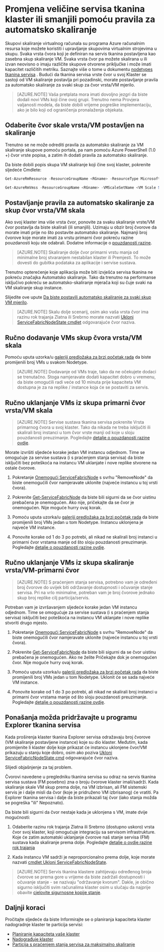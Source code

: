 <properties
   pageTitle="Skaliranje servisa tkanina klaster ili smanjili | Microsoft Azure"
   description="Promjena veličine servisa tkanina klaster ili smanjili tako da odgovara zahtjev postavljanjem automatsko skaliranje pravila za svaki skup za čvor vrsta/VM mjerilo. Dodavanje i uklanjanje čvorove servisa tkanina klaster"
   services="service-fabric"
   documentationCenter=".net"
   authors="ChackDan"
   manager="timlt"
   editor=""/>

<tags
   ms.service="service-fabric"
   ms.devlang="dotnet"
   ms.topic="article"
   ms.tgt_pltfrm="na"
   ms.workload="na"
   ms.date="09/09/2016"
   ms.author="chackdan"/>


# <a name="scale-a-service-fabric-cluster-in-or-out-using-auto-scale-rules"></a>Promjena veličine servisa tkanina klaster ili smanjili pomoću pravila za automatsko skaliranje

Skupovi skaliranje virtualnog računala su programa Azure računalnim resursa koje možete koristiti i upravljanje skupovima virtualnim strojevima u skupu. Svaka vrsta čvora koji je definiran na servis tkanina postavljena kao zasebna skup skaliranje VM. Svaka vrsta čvor pa možete skalirana u ili izvan neovisno o imaju različite skupove otvorene priključke i može imati kapacitet različitih metriku. Saznajte više o tome u dokumentu [nodetypes tkanina servisa](service-fabric-cluster-nodetypes.md) . Budući da tkanina servisa vrste čvor u svoj Klaster se sastoji od VM skaliranje postavlja pri pozadinski, morate postavljanje pravila za automatsko skaliranje za svaki skup za čvor vrsta/VM mjerilo.

>[AZURE.NOTE] Vaša pretplata mora imati dovoljno jezgri da biste dodali novi VMs koji čine ovoj grupi. Trenutno nema Provjera valjanosti modela, da biste dobili vrijeme pogreške implementaciju, ako je bilo koji od ograničenja pronalaženja objekata.

## <a name="choose-the-node-typevm-scale-set-to-scale"></a>Odaberite čvor skale vrsta/VM postavljen na skaliranje

Trenutno se ne može odrediti pravila za automatsko skaliranje za VM skaliranje skupove pomoću portala, pa nam pomoću Azure PowerShell (1.0 +) čvor vrste popisa, a zatim ih dodati pravila za automatsko skaliranje.

Da biste dobili popis skupa VM skaliranje koji čine svoj klaster, pokrenite sljedeće Cmdlete:

```powershell
Get-AzureRmResource -ResourceGroupName <RGname> -ResourceType Microsoft.Compute/VirtualMachineScaleSets

Get-AzureRmVmss -ResourceGroupName <RGname> -VMScaleSetName <VM Scale Set name>
```

## <a name="set-auto-scale-rules-for-the-node-typevm-scale-set"></a>Postavljanje pravila za automatsko skaliranje za skup čvor vrsta/VM skala

Ako svoj klaster ima više vrsta čvor, ponovite za svaku skaliranje vrste/VM čvor postavlja da biste skalirali (ili smanjili). Uzimaju u obzir broj čvorove da morate imati prije no što postavite automatsko skaliranje. Najmanji broj čvorove koje morate imati za vrstu primarni čvor pokreću razine pouzdanosti koju ste odabrali. Dodatne informacije o [pouzdanosti razine](service-fabric-cluster-capacity.md).

>[AZURE.NOTE]  Skaliranje dolje čvor primarni vrstu manja od minimalne broj stvaranjem nestabilan klaster ili Premjesti. To može dovesti do gubitka podataka za aplikacije i servise sustava.

Trenutno opterećenje koje aplikacija može biti izvješća servisa tkanina ne pokreću značajka Automatsko skaliranje. Tako da trenutno na performanse isključivo pokreću se automatsko-skaliranje mjerača koji su čuje svaki na VM skaliranje skup instance.  

Slijedite ove upute [Da biste postavili automatsko skaliranje za svaki skup VM mjerilo](../virtual-machine-scale-sets/virtual-machine-scale-sets-autoscale-overview.md).

>[AZURE.NOTE] Skalu dolje scenarij, osim ako vaša vrsta čvor ima razinu rok trajanja Zlatna ili Srebrno morate nazvati [Ukloni ServiceFabricNodeState cmdlet](https://msdn.microsoft.com/library/azure/mt125993.aspx) odgovarajuće čvor naziva.

## <a name="manually-add-vms-to-a-node-typevm-scale-set"></a>Ručno dodavanje VMs skup čvora vrsta/VM skala

Pomoću uputa uzorka/u [galeriji predložaka za brzi početak rada](https://github.com/Azure/azure-quickstart-templates/tree/master/201-vmss-scale-existing) da biste promijenili broj VMs u svakom Nodetype. 

>[AZURE.NOTE] Dodavanje od VMs traje, tako da ne očekujete dodaci se trenutačno. Stoga namjeravate dodati kapacitet dobro u vremenu, da biste omogućili radi veće od 10 minuta prije kapaciteta VM dostupna je za na replike / instance koja će se postaviti za servis.

## <a name="manually-remove-vms-from-the-primary-node-typevm-scale-set"></a>Ručno uklanjanje VMs iz skupa primarni čvor vrsta/VM skala

>[AZURE.NOTE] Servise sustava tkanina servisa pokrenite Vrsta primarnog čvora u svoj klaster. Tako da nikada ne treba isključiti ili skalirali broj instanci u tom čvor vrste manji od koje u sloju pouzdanosti preuzimanje. Pogledajte [detalje o pouzdanosti razine ovdje](service-fabric-cluster-capacity.md). 

Morate izvršiti sljedeće korake jedan VM instancu odjednom. Time se omogućuje za servise sustava (i s praćenjem stanja servisa) da biste isključiti bez poteškoća na instancu VM uklanjate i nove replike stvorene na ostale čvorove.

1. Pokretanje [Onemogući ServiceFabricNode](https://msdn.microsoft.com/library/mt125852.aspx) s svrhu "RemoveNode" da biste onemogućili čvor namjeravate uklonite (najveće instancu u toj vrsti čvora).

2. Pokrenite [Get-ServiceFabricNode](https://msdn.microsoft.com/library/mt125856.aspx) da biste bili sigurni da se čvor uistinu prebačena je onemogućen. Ako nije, pričekajte da se čvor je onemogućen. Nije moguće hurry ovaj korak.

2. Pomoću uputa uzorka/u [galeriji predložaka za brzi početak rada](https://github.com/Azure/azure-quickstart-templates/tree/master/201-vmss-scale-existing) da biste promijenili broj VMs jedan u tom Nodetype. Instancu uklonjena je najveće VM instance. 

3. Ponovite korake od 1 do 3 po potrebi, ali nikad ne skalirali broj instanci u primarni čvor vrstama manje od što sloju pouzdanosti preuzimanje. Pogledajte [detalje o pouzdanosti razine ovdje](service-fabric-cluster-capacity.md). 

## <a name="manually-remove-vms-from-the-non-primary-node-typevm-scale-set"></a>Ručno uklanjanje VMs iz skupa skaliranje vrsta/VM-primarni čvor

>[AZURE.NOTE] S praćenjem stanja servisa, potrebno vam je određeni broj čvorove do uvijek biti održavanje dostupnosti i očuvanje stanje servisa. Pri na vrlo minimalne, potreban vam je broj čvorove jednako skup broj replike cilj particija/servis. 

Potreban vam je izvršavanjem sljedeće korake jedan VM instancu odjednom. Time se omogućuje za servise sustava (i s praćenjem stanja servisa) isključiti bez poteškoća na instancu VM uklanjate i nove replike stvoriti drugo mjesto.

1. Pokretanje [Onemogući ServiceFabricNode](https://msdn.microsoft.com/library/mt125852.aspx) s svrhu "RemoveNode" da biste onemogućili čvor namjeravate uklonite (najveće instancu u toj vrsti čvora).

2. Pokrenite [Get-ServiceFabricNode](https://msdn.microsoft.com/library/mt125856.aspx) da biste bili sigurni da se čvor uistinu prebačena je onemogućen. Ako ne želite Pričekajte dok je onemogućen čvor. Nije moguće hurry ovaj korak.

2. Pomoću uputa uzorka/u [galeriji predložaka za brzi početak rada](https://github.com/Azure/azure-quickstart-templates/tree/master/201-vmss-scale-existing) da biste promijenili broj VMs jedan u tom Nodetype. Uklonit će se sada najveće VM instance. 

3. Ponovite korake od 1 do 3 po potrebi, ali nikad ne skalirali broj instanci u primarni čvor vrstama manje od što sloju pouzdanosti preuzimanje. Pogledajte [detalje o pouzdanosti razine ovdje](service-fabric-cluster-capacity.md).

## <a name="behaviors-you-may-observe-in-service-fabric-explorer"></a>Ponašanja možda pridržavajte u programu Explorer tkanina servisa

Kada proširenja klaster tkanina Explorer servisa odražavaju broj čvorove (VM skaliranje postavljene instance) koje su dio klaster.  Međutim, kada promijenite li klaster dolje koje prikazat će instancu uklonjene čvor/VM prikazuju u stanju koje dobro, osim ako poziva [Ukloni ServiceFabricNodeState cmd](https://msdn.microsoft.com/library/mt125993.aspx) odgovarajuće čvor naziva.   

Slijedi objašnjenje za taj problem.

Čvorovi navedene u pregledniku tkanina servisa su odraz na servis tkanina servisa sustava (FM posebno) zna o broju čvorove klaster imali/sadrži. Kada skaliranje skale VM skup prema dolje, na VM izbrisan, ali FM sistemski servis je i dalje misli da čvor (koje je pridruženo VM izbrisanog) će vratiti. Pa Explorer tkanina servisa i dalje da biste prikazali taj čvor (iako stanja možda se pogreška "ili" Nepoznato).

Da biste bili sigurni da čvor nestaje kada je uklonjena s VM, imate dvije mogućnosti:

1) Odaberite razinu rok trajanja Zlatna ili Srebrno (dostupno uskoro) vrsta čvor svoj klaster, koji omogućuje integraciju sa servisom infrastrukture. Koje će zatim automatski uklanjanje čvorove naš stanje servisa (FM) sustava kada skaliranje prema dolje.
Pogledajte [detalje o ovdje razine rok trajanja](service-fabric-cluster-capacity.md)

2) Kada instancu VM sadrži je neproporcionalno prema dolje, koje morate nazvati [cmdlet Ukloni ServiceFabricNodeState](https://msdn.microsoft.com/library/mt125993.aspx).

>[AZURE.NOTE] Servis tkanina klastere zahtijevaju određenog broja čvorove se prema gore u vrijeme da biste zadržali dostupnosti i očuvanje stanje - se nazivaju "održavanje kvorum". Dakle, je obično sigurno isključiti svim računalima klaster osim u slučaju da najprije obavite [cjelovite sigurnosne kopije stanje](service-fabric-reliable-services-backup-restore.md).

## <a name="next-steps"></a>Daljnji koraci
Pročitajte sljedeće da biste Informirajte se o planiranja kapaciteta klaster nadogradnje klaster te particija servisi:

- [Planiranje kapaciteta vaše klaster](service-fabric-cluster-capacity.md)
- [Nadograđuje klaster](service-fabric-cluster-upgrade.md)
- [Particija s praćenjem stanja servisa za maksimalno skaliranje](service-fabric-concepts-partitioning.md)

<!--Image references-->
[BrowseServiceFabricClusterResource]: ./media/service-fabric-cluster-scale-up-down/BrowseServiceFabricClusterResource.png
[ClusterResources]: ./media/service-fabric-cluster-scale-up-down/ClusterResources.png
